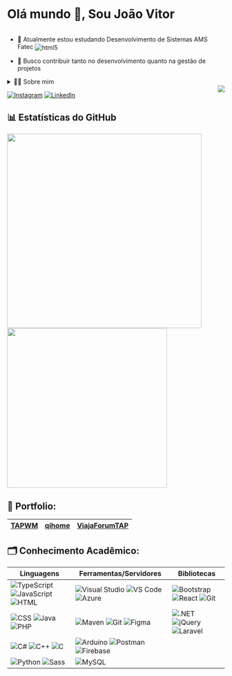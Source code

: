 <!--título-->
  
<h1 style="display: inline-block"> Olá mundo 👋, Sou João Vitor</h1></summary>

<!-- Apresentação -->
<p>
 
  - 🌱 Atualmente estou estudando Desenvolvimento de Sistemas AMS Fatec    <img align="center" alt="html5" src="https://img.shields.io/badge/Fatec-000?style=for-the-badge" />

  - 🔭 Busco contribuir tanto no desenvolvimento quanto na gestão de projetos
</p>

<!-- Sobre mim --> 
<details>
  <summary>👨‍💻 Sobre mim</summary>

 - 💬 Tenho 20 anos, estou aperfeiçoando meu inglês e tenho experiências acadêmicas com SQL, desenvolvimento web, React Native e C#. Recentemente, ao concluir meu TCC do Técnico, desenvolvi habilidades importantes como criatividade, solução de problemas, comunicação, gestão de projetos, estratégias de desenvolvimento ágil e desenvolvimento IoT.

</details>

<img align="right" src="https://komarev.com/ghpvc/?username=joaocarpim&color=007AFF">

<!-- Links  -->
[![Instagram](https://img.shields.io/badge/Instagram-E4405F?style=for-the-badge&logo=instagram&logoColor=white)](https://www.instagram.com/toquinhaman/)
[![LinkedIn](https://img.shields.io/badge/LinkedIn-0077B5?style=for-the-badge&logo=linkedin&logoColor=white)](https://www.linkedin.com/in/jo%C3%A3o-vitor-aparecido-carpim-de-souza-303934276/)

<!-- Estatisticas -->
## 📊 Estatísticas do GitHub

<div>
  <img src="https://github-readme-stats.vercel.app/api?username=joaocarpim&show_icons=true&theme=radical" width="450" />
  <img src="https://github-readme-stats.vercel.app/api/top-langs/?username=joaocarpim&layout=compact&card_width=320&langs_count=5&theme=radical" width="370" />
</div>


<!-- Portfolio -->
## 🌟 Portfolio:

| [TAPWM](https://github.com/joaocarpim/TAPWM) | [qihome](https://github.com/joaocarpim/qihome) | [ViajaForumTAP](https://github.com/joaocarpim/ViajaForumTAP) |
| -------------------------------------------- | ----------------------------------------------- | ----------------------------------------------------------- |


## 🗂 Conhecimento Acadêmico:

| Linguagens                                                                                                                                       | Ferramentas/Servidores                                                                                                                                                              | Bibliotecas                                                                                                                                            |
| ------------------------------------------------------------------------------------------------------------------------------------------------ | ----------------------------------------------------------------------------------------------------------------------------------------------------------------------------------- | ------------------------------------------------------------------------------------------------------------------------------------------------------ |
| ![TypeScript](https://skillicons.dev/icons?i=ts "TypeScript") ![JavaScript](https://skillicons.dev/icons?i=javascript "JavaScript") ![HTML](https://skillicons.dev/icons?i=html "HTML")           | ![Visual Studio](https://skillicons.dev/icons?i=visualstudio "Visual Studio") ![VS Code](https://skillicons.dev/icons?i=vscode "Visual Studio Code") ![Azure](https://skillicons.dev/icons?i=azure "Azure")           | ![Bootstrap](https://skillicons.dev/icons?i=bootstrap "Bootstrap") ![React](https://skillicons.dev/icons?i=react "React") ![Git](https://skillicons.dev/icons?i=git "Git")           |
| ![CSS](https://skillicons.dev/icons?i=css "CSS") ![Java](https://skillicons.dev/icons?i=java "Java") ![PHP](https://skillicons.dev/icons?i=php "PHP")                                                   | ![Maven](https://skillicons.dev/icons?i=maven "Apache") ![Git](https://skillicons.dev/icons?i=git "Git") ![Figma](https://skillicons.dev/icons?i=figma "Figma")                                                   | ![.NET](https://skillicons.dev/icons?i=dotnet ".NET") ![jQuery](https://skillicons.dev/icons?i=jquery "jQuery") ![Laravel](https://skillicons.dev/icons?i=laravel "Laravel")              |
| ![C#](https://skillicons.dev/icons?i=cs "C#") ![C++](https://skillicons.dev/icons?i=cpp "C++") ![C](https://skillicons.dev/icons?i=c "C")                                                           | ![Arduino](https://skillicons.dev/icons?i=arduino "Arduino") ![Postman](https://skillicons.dev/icons?i=postman "Postman") ![Firebase](https://skillicons.dev/icons?i=firebase "Firebase")                     |
| ![Python](https://skillicons.dev/icons?i=python "Python") ![Sass](https://skillicons.dev/icons?i=sass "Sass")                                                                                                   | ![MySQL](https://skillicons.dev/icons?i=mysql "MySQL")                                                                                                                                                                     |                                                                                                                                                                                                 |












